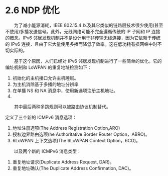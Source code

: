 # 2.6 NDP 优化

　　为了减小能源消耗，IEEE 802.15.4 以及其它类似的链路层技术很少使用(甚至不使用)多播发送信号。此外，无线网络可能不完全遵循传统的 IP 子网和 IP 连接的概念。IPv6 邻居发现机制并不是设计用于非传输无线连接，因为它依赖于传统的 IPv6 连接，且由于它大量使用多播而降低了效率。这在低功耗有损网络中时不切实际的。

　　基于这个原因，人们已经对 IPv6 邻居发现机制进行了一些简单的优化。它的编址机制和 LoWPAN 的重复地址检测如下：
1. 初始化的主机接口允许主机睡眠。
2. 为主机消除基于多播的地址分辨率
3. 在单播 NS 和 NA 消息中，使用新选项注册主机地址。
4. 

　　其中最后两种多跳规则可以被路由协议机制替代。

定义了三个新的 ICMPv6 消息选项：
1. 地址注册选项(The Address Registration Option,ARO)
2. 授权边界路由选项(he Authoritative Border Router Option，ABRO)。
3. 6LoWPAN 上下文选项(The 6LoWPAN Context Option，6CO)。

　　以及两个新的 ICMPv6 消息类型：
1. 重复地址请求(Duplicate Address Request, DAR)。
2. 重复地址确认(The Duplicate Address Confirmation, DAC)。